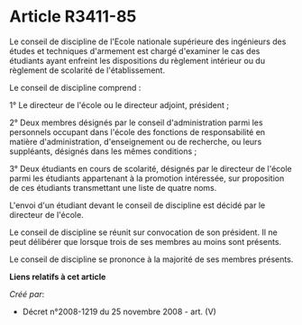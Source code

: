 # Article R3411-85

Le conseil de discipline de l'Ecole nationale supérieure des ingénieurs des études et techniques d'armement est chargé
d'examiner le cas des étudiants ayant enfreint les dispositions du règlement intérieur ou du règlement de scolarité de
l'établissement.

Le conseil de discipline comprend :

1° Le directeur de l'école ou le directeur adjoint, président ;

2° Deux membres désignés par le conseil d'administration parmi les personnels occupant dans l'école des fonctions de
responsabilité en matière d'administration, d'enseignement ou de recherche, ou leurs suppléants, désignés dans les mêmes
conditions ;

3° Deux étudiants en cours de scolarité, désignés par le directeur de l'école parmi les étudiants appartenant à la promotion
intéressée, sur proposition de ces étudiants transmettant une liste de quatre noms.

L'envoi d'un étudiant devant le conseil de discipline est décidé par le directeur de l'école.

Le conseil de discipline se réunit sur convocation de son président. Il ne peut délibérer que lorsque trois de ses membres au
moins sont présents.

Le conseil de discipline se prononce à la majorité de ses membres présents.

**Liens relatifs à cet article**

_Créé par_:

  - Décret n°2008-1219 du 25 novembre 2008 - art. (V)
